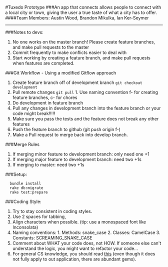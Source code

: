 #Tuxedo Prototype
###An app that connects allows people to connect with a local city or town, giving the user a true taste of what a city has to offer.
####Team Members: Austin Wood, Brandon Mikulka, Ian Ker-Seymer
***

###Notes to devs:
  1. No one works on the master branch! Please create feature branches, and make pull requests to the master
  2. Commit frequently to make conflicts easier to deal with
  3. Start working by creating a feature branch, and make pull requests when features are completed.
 

###Git Workflow - Using a modified Gitflow approach
  1. Create feature branch off of development branch ```git checkout development```
  2. Pull remote changes ```git pull```
    1. Use naming convention f-<featurename> for creating feature branches, c-<name> for chores
  3. Do development in feature branch
  4. Pull any changes in development branch into the feature branch or your code might break!!!!!
  5. Make sure you pass the tests and the feature does not break any other features
  6. Push the feature branch to github (git push origin f-<featurename>)
  7. Make a Pull request to merge back into develop branch.


###Merge Rules
  1. If merging minor feature to development branch: only need one +1
  2. If merging major feature to development branch: need two +1s
  3. If merging to master: need two +1s


###Setup:
```
  bundle install
  rake db:migrate
  rake test:prepare
```


###Coding Style:
  1. Try to stay consistent in coding styles. 
  2. Use 2 spaces for tabbing, 
  3. Align characters when possible. (tip: use a monospaced font like Inconsolata) 
  4. Naming conventions:
    1. Methods:   snake_case
    2. Classes:   CamelCase
    3. Constants: SCREAMING_SNAKE_CASE
  5. Comment about WHAT your code does, not HOW. If someone else can't understand the logic, you might want to refactor your code...
  6. For general CS knowledge, you should read [this](https://www.kernel.org/doc/Documentation/CodingStyle) (even though it does not fully apply to out application, there are abundant gems).
